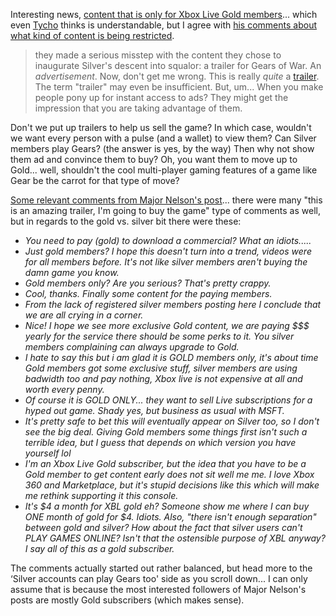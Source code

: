 Interesting news, [content that is only for Xbox Live Gold members](http://www.majornelson.com/archive/2006/10/25/Trailer-Gears-of-War-Ad.aspx)... which even [Tycho](http://www.penny-arcade.com/) thinks is understandable, but I agree with [his comments about what kind of content is being restricted](http://www.penny-arcade.com/2006/10/25).

> they made a serious misstep with the content they chose to inaugurate Silver's descent into squalor: a trailer for Gears of War. An _advertisement_. Now, don't get me wrong. This is really _quite_ a [trailer](http://www.gametrailers.com/player.php?id=14418&type=wmv&pl=game). The term "trailer" may even be insufficient. But, um... When you make people pony up for instant access to ads? They might get the impression that you are taking advantage of them.

Don't we put up trailers to help us sell the game? In which case, wouldn't we want every person with a pulse (and a wallet) to view them? Can Silver members play Gears? (the answer is yes, by the way) Then why not show them ad and convince them to buy? Oh, you want them to move up to Gold... well, shouldn't the cool multi-player gaming features of a game like Gear be the carrot for that type of move?

[Some relevant comments from Major Nelson's post](http://www.majornelson.com/archive/2006/10/25/Trailer-Gears-of-War-Ad.aspx#comments)... there were many "this is an amazing trailer, I'm going to buy the game" type of comments as well, but in regards to the gold vs. silver bit there were these:

  * _You need to pay (gold) to download a commercial? What an idiots....._
  * _Just gold members? I hope this doesn't turn into a trend, videos were for all members before. It's not like silver members aren't buying the damn game you know._
  * _Gold members only? Are you serious? That's pretty crappy._
  * _Cool, thanks.  Finally some content for the paying members._
  * _From the lack of registered silver members posting here I conclude that we are all crying in a corner._
  * _Nice!  I hope we see more exclusive Gold content, we are paying $$$ yearly for the service there should be some perks to it.   You silver members complaining can always upgrade to Gold._
  * _I hate to say this but i am glad it is GOLD members only, it's about time Gold members got some exclusive stuff, silver members are using badwidth too and pay nothing, Xbox live is not expensive at all and worth every penny._
  * _Of course it is GOLD ONLY... they want to sell Live subscriptions for a hyped out game. Shady yes, but business as usual with MSFT._
  * _It's pretty safe to bet this will eventually appear on Silver too, so I don't see the big deal. Giving Gold members some things first isn't such a terrible idea, but I guess that depends on which version you have yourself lol_
  * _I'm an Xbox Live Gold subscriber, but the idea that you have to be a Gold member to get content early does not sit well me me. I love Xbox 360 and Marketplace, but it's stupid decisions like this which will make me rethink supporting it this console._
  * _It's $4 a month for XBL gold eh? Someone show me where I can buy ONE month of gold for $4. Idiots. Also, "there isn't enough separation" between gold and silver? How about the fact that silver users can't PLAY GAMES ONLINE? Isn't that the ostensible purpose of XBL anyway? I say all of this as a gold subscriber._

The comments actually started out rather balanced, but head more to the &#8216;Silver accounts can play Gears too' side as you scroll down... I can only assume that is because the most interested followers of Major Nelson's posts are mostly Gold subscribers (which makes sense).